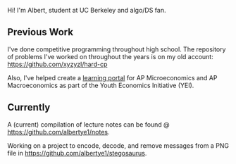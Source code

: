 Hi! I'm Albert, student at UC Berkeley and algo/DS fan.

## Previous Work
I've done competitive programming throughout high school. The repository of problems I've worked on throughout the years is on my old account: https://github.com/xyzyzl/hard-cp

Also, I've helped create a [learning portal](https://github.com/wlmchen/learn.theyei) for AP Microeconomics and AP Macroeconomics as part of the Youth Economics Initiative (YEI).

## Currently
A (current) compilation of lecture notes can be found @ https://github.com/albertye1/notes.

Working on a project to encode, decode, and remove messages from a PNG file in https://github.com/albertye1/stegosaurus.

